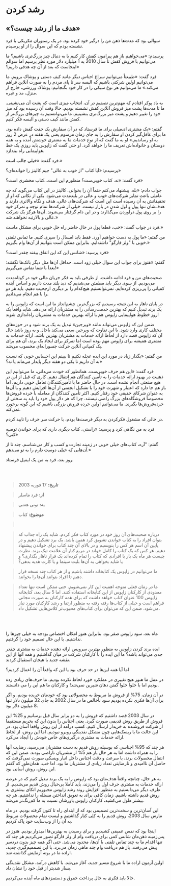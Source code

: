 # رشد کردن
## «هدف ما از رشد چیست؟»

سوالی بود که مدت‌ها ذهن من را درگیر خود کرده بود. در یک رستوران مکزیکی با فرد نشسته بودم که این سوال را از او پرسیدم.

پرسیدم: «می‌خواهیم باز هم پیرامون کفش کار کنیم یا به دنبال چیز بزرگ‌تری باشیم؟ ما می‌توانیم با فروش کفش تا سال 2010 به 1 میلیارد دلار مورد نظر برسیم اما سوالم اینجاست که بعد از آن چه هدفی داریم؟»

فرد گفت: «طبیعتاً می‌توانیم سراغ اجناس دیگر مانند کیف دستی و پوشاک برویم. ما می‌توانیم اولین شرکتی باشیم که البسه سر تا پای مردم را به صورت آنلاین فراهم می‌کند.»  ما می‌توانیم هر نوع سبکی را در کار خود بگنجانیم: پوشاک ورزشی، خارج از منزل، مد و غیره.

به یاد پوکر افتادم که مهم‌ترین تصمیم در آن، انتخاب میزی است که پشت آن می‌نشینی. ما تا مدت‌ها پشت میز فروش آنلاین کفش نشسته بودیم. حالا وقت آن رسیده بود که میز خود را تغییر دهیم و پشت میز بزرگ‌تری بنشینیم. ما می‌توانستیم به چیزهای بزرگ‌تر از کفش مانند کیف دستی و البسه فکر کنیم.

گفتم: «یک مشتری ای‌میلی برای ما فرستاد که در آن سفارش یک جفت گفش داده بود. ما برای غافل‌گیر کردن او سفارش را به جای زمان مرسوم یعنی یک هفته در عرض 2 روز به او رساندیم.» او به ما گفت که از نوع خدمات ما به مشتری خوشش آمده و به همه دوستان و خانواده‌اش تعریف ما را خواهد کرد. او حتی گفت که زاپوس باید روزی یک خط هواپیمایی راه بیندازد.

فرد گفت: «خیلی جالب است.»

پرسیدم: «آیا کتاب "از خوب به عالی" جیم کالینز را خوانده‌ای؟»

فرد گفت: «نه. کتاب خوبی‌ست؟ منظورم این است...کتاب محشری است؟»

جواب دادم: «بله. پیشنهاد می‌کنم حتماً آن را بخوانی. کالینز در این کتاب می‌گوید که چه عاملی باعث تمایز شرکت‌های خوب و عالی در بلندمدت می‌شود. یکی از نکاتی که او از تحقیقاتش به آن رسیده است این است که شرکت‌های عالی، هدف و نگاه والاتری دارند و هدف‌شان تنها پول و اول شدن در بازار نیست. خیلی از شرکت‌ها تمام توجه و تمرکز خود را بر روی پول درآوردن می‌گذارند و در این دام گرفتار می‌شوند. آن‌ها هرگز یک شرکت عالی و بالارتبه نخواهند شد.»

فرد در جواب گفت: «خب، قطعا پول در حال حاضر راه حل خوبی برای مشکل ماست.»

من گفتم: «ما پول به دست خواهیم آورد. فقط باید امسال را سپری کنیم. ما تماس تلفنی خوبی با "ولز فارگو" داشته‌ایم. بنابراین ممکن است بتوانیم از آن‌ها وام بگیریم.»

فرد پرسید: «شانس این که این اتفاق بیفتد چقدر است؟»

گفتم: «هنوز برای جواب این سوال خیلی زود است. حداقل آن‌ها مثل دیگر بانک‌ها نگفتند: بعداَ با شما تماس می‌گیریم!»

صحبت‌های من و فرد ادامه داشت. از طرفی باید به فکر جریان مالی خود در کوتاه‌مدت می‌بودیم. از سوی دیگر باید مطمئن می‌شدیم که دید بلند مدت داریم و اساس آینده کمپانی را پی‌ریزی کرده‌ایم. نمی‌توانستیم هیچ‌کدام را بر دیگری ارجحیت دهیم. باید هر دو را با هم انجام می‌دادیم.

در پایان ناهار به این نتیجه رسیدیم که بزرگ‌ترین چشم‌انداز ما این است که زاپوس را به یک برند تبدیل کنیم که بهترین خدمت‌رسانی را به مشتریان ارائه می‌دهد. شاید واقعا یک روز خطوط هواپیمایی زاپوس هم با ارائه بهترین خدمات به مشتریان راه‌اندازی شوند!

ضمن این که زاپوس می‌تواند مانند «ویرجین» تبدیل به یک برند شود و در حوزه‌های مختلف کاری وارد شود. با این تفاوت که ویرجین سعی می‌کند باحال و به روز باشد حال آن که زاپوس قصد دارد از لحاظ ارائه خدمات به مشتریان بهترین باشد. ارائه خدمات به مشتری همیشه برای زاپوس مهم بوده است اما تمرکز برای ایجاد یک برند، آن هم برای یک کمپانی آنلاین حرکت جسورانه‌ای محسوب می‌شد.

من گفتم: «بگذار زیاد در مورد این ایده عجله نکنیم تا ببینم این احساس خوبی که نسبت به آن داریم تا یکی دو هفته دیگر پایدار می‌ماند یا نه؟»

فرد گفت: «این هم حرف خوبی‌ست. همانطور که خودت می‌دانی، ما می‌توانیم این ذهنیت در بهبود ارائه خدمات را به تأمین کنندگان هم انتقال دهیم. کاری که قبل از این در هیچ صنعتی انجام نشده است. در حال حاضر ما  با تأمین‌کنندگان تعامل خوبی داریم، اما باز هم جا دارد که اعتبار و شهرت خود را با تشکیل انجمنی از آن‌ها افزایش دهیم و با آن‌ها به عنوان شرکای حقیقی خود رفتار کنیم. اکثر تأمین کنندگان از معامله با خرده فروش‌ها مخصوصاً فروشگاه‌های بزرگ راضی نیستند. چرا که هر دلار پول خود را باید به سختی از خرده‌فروش‌ها بگیرند. ما می‌توانیم اولین خرده فروش بزرگی باشیم که این گونه برخورد نمی‌کند.

در حالی که مشغول فکرکردن به دیگر فرصت‌ها بودم، با حرکت سر حرف را تایید کردم.

فرد به من نگاهی کرد و پرسید: «راستی، کتاب دیگری داری که برای خواندن توصیه کنی؟»

گفتم: "آره، کتاب‌های خیلی خوبی در زمینه تجارت و کسب و کار می‌شناسم. چند تا از آن‌هایی که خیلی دوست دارم را به تو می‌دهم.»

روز بعد، فرد به من یک ایمیل فرستاد.

<br/><br/>

> **تاریخ:** 17 فوریه 2003

> **از:** فرد ماسلر

> **به:** تونی هشی

> **موضوع:** کتاب

> <br/>

> درباره صحبت‌های آن روز خود در مورد کتاب فکر کردم. شاید یک راه جذاب که بتوان افراد را به کتاب خواندن تشویق کرد همین باشد. یک برد تشکیل دهیم و در پایین آن اسم هر کس را بنویسیم و در بالای آن چند کتاب برای خواندن پیشنهاد دهیم. هر کس که یک کتاب را کامل خواند در مربع کنار آن علامت تیک بزند. نظرت چیست هر ماه یک بار با افرادی که کتاب را تمام کرده‌اند یک قرار ناهار بگذاری؟ و یا شاید بخواهی به آن‌ها بلیت سینما و یا  کارت هدیه  بدهی؟ 

> ما می‌توانیم در زاپوس یک کتابخانه داشته باشیم و از هر کتاب چند نسخه قرار دهیم تا افراد بتوانند آن‌ها را بخوانند.

> ما در زمان فعلی متوجه اهمیت این کار نمی‌شویم. حتی ممکن است تنها تعداد معدودی از کارکنان زاپوس از این کتابخانه استفاده کنند. اما 5 سال بعد، کتابخانه زاپوس 100 عنوان کتاب خواهد داشت که برای همه کارکنان به صورت مجانی فراهم است و خیلی از کتاب‌ها رفته رفته به منظور ارتقا و رشد کارکنان مورد نیاز می‌شود. ضمن این که می‌توان برای کتاب‌های محبوب‌تر کلاس‌هایی تشکیل داد.

<br/><br/>

ماه بعد، سود زاپوس صفر بود. بنابراین هنوز امکان اختصاص بودجه به خیلی چیزها را نداشتیم. با این حال تصمیم خود را گرفتیم.

ایده برند کردن زاپوس به منظور بهترین سرویس ارائه دهنده خدمات به مشتری چقدر جدی می‌تواند باشد؟ ما این ایده را با کارکنان شرکت در میان گذاشتیم و همه آنها از این نقشه جدید با هیجان استقبال کردند.

اما آیا همه این‌ها در حد حرف بود یا این که واقعاً آن را اعمال کردیم؟

در عمل ما هنوز هیچ تغییری در عملکرد خورد لحاظ نکرده بودیم. ما حرف‌های زیادی زده بودیم اما با حلوا حلوا گفتن دهان شیرین نمی‌شد!  و کارکنان ما هم این را می دانستند.

در آن زمان، 75% از فروش ما مربوط به محصولاتی بود که خودمان خریده بودیم. و اگر برای آن‌ها فکری نکرده بودیم سود ناخالص ما در سال 2002 به جای 32 میلیون دلار تنها 8 میلیون دلار بود.

در سال 2003 قصد داشتیم که فروش را به دو برابر سال قبل برسانیم و 25% این فروش از طریق روش قدیمی صورت گیرد. یعنی اجناس را بدون این که بخریم مستقیما از شرکت فروشنده به خریدار ارسال کنیم. کسب درآمد از این روش واقعا آسان بود. در این حالت ما با ریسک‌هایی چون مشکل نقدینگی روبرو نبودیم. اما این روش، از لحاظ ارائه خدمات به مشتری درگیری‌های خاص خودش را ایجاد می‌کرد.

هر چند که 95% اجناسی که بوسیله روش قدیم به دست مشتریان می‌رسید، رضایت آنها را به همراه داشت اما به هر حال باز هم 5% از مشتریان ناراضی بودند. ضمن این که انتقال محصولات برند، با سرعت و دقت اجناس داخل انبار ویسکی صورت نمی‌گرفت که حاصل آن ناامیدی و نارضایتی تعداد زیادی از مشتریان ما بود.  اما خب، همان‌طور که گفتم این روش، روش آسانی بود.

به هر حال، چنانچه واقعاً هدف‌مان بود که زاپوس را به یک برند تبدیل کنیم که در عرصه ارائه خدمات به مشتری حرف اول را می‌زند، باید کاملا بی‌خیال روش قدیم می‌شدیم. از طرف دیگر می‌دانستیم به منظور افزایش روند رشد زاپوس مجبوریم اتکای بیشتری به روش قدیم داشته باشیم. زمان کافی برای به تعویق انداختن مسئله را نداشتیم. هر چه بیشتر طول می‌کشید، کارکنان زاپوس باورشان نسبت به ما کم‌رنگ‌تر می‌شد.

این آسان‌ترین و سخت‌ترین تصمیمی بود که از ابتدای راه تا کنون گرفته بودیم. در ماه مارس سال 2003، روش قدیم را به کلی کنار گذاشتیم و لیست تمام محصولات مربوط به آن را از وب‌سایت خود پاک کردیم.

اینجا بود که نفس عمیقی کشیدیم و برای رسیدن به بهترین‌ها امیدوار بودیم. هنوز در پس‌زمینه ذهن‌مان شانس کمی برای دریافت وام از ولز فارگو تصور می‌کردیم هر چند که تنها اقدام ما به چند تماس تلفنی با آن‌ها، محدود می‌شد. حتی اگر همه چیز بدون دردسر پیش می‌رفت، باز هم دریافت وام چند ماهی زمان می‌برد. با این تصممیم‌گیری جدید، اراده ما در بوته آزمایش گذاشته شد.

 اولین آزمون اراده ما با شروع مسیر جدید، آغاز می‌شد. با کاهش درآمد، مشکل نقدینگی بسار شدیتر از قبل خود را نشان داد.

 حالا باید فکری به حال پرداحت حقوق و دستمزدهای ماه آینده می‌کردیم.